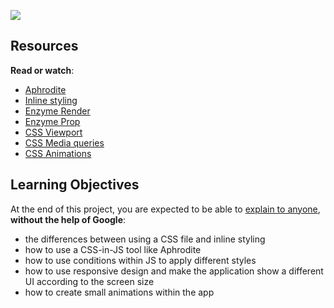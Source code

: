 ![](https://s3.amazonaws.com/alx-intranet.hbtn.io/uploads/medias/2019/12/a34a82f55aae6efeeb53.jpg?X-Amz-Algorithm=AWS4-HMAC-SHA256&X-Amz-Credential=AKIARDDGGGOUSBVO6H7D%2F20220518%2Fus-east-1%2Fs3%2Faws4_request&X-Amz-Date=20220518T181749Z&X-Amz-Expires=86400&X-Amz-SignedHeaders=host&X-Amz-Signature=65bdbbc383d8008cce6d88ed8b1a8022de5802c34a6ae987f0e78bfe407e0e22)

## Resources

**Read or watch**:

*   [Aphrodite](/rltoken/DfGvHrI6zsKtKFEYWajLoA "Aphrodite")
*   [Inline styling](/rltoken/l2wgTOwBJVPtLiozovkqnw "Inline styling")
*   [Enzyme Render](/rltoken/hX2sEidBZzVuGUNhCv3MWA "Enzyme Render")
*   [Enzyme Prop](/rltoken/lhm4Qeyjz3oyCa6C4zgzCQ "Enzyme Prop")
*   [CSS Viewport](/rltoken/IegHHFC5DpSqXeHIccDZDg "CSS Viewport")
*   [CSS Media queries](/rltoken/6-GPqaJjRsdE9qgy_8ZTpg "CSS Media queries")
*   [CSS Animations](/rltoken/z02z0ouci-gTwD0zDk5Kcw "CSS Animations")

## Learning Objectives

At the end of this project, you are expected to be able to [explain to anyone](/rltoken/1SdjdzLeEkHh5JYyHEb3kw "explain to anyone"), **without the help of Google**:

*   the differences between using a CSS file and inline styling
*   how to use a CSS-in-JS tool like Aphrodite
*   how to use conditions within JS to apply different styles
*   how to use responsive design and make the application show a different UI according to the screen size
*   how to create small animations within the app

